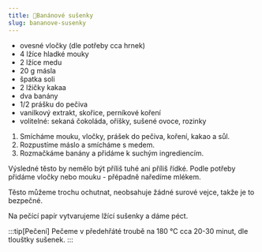 ```yaml
---
title: 🍪Banánové sušenky
slug: bananove-susenky
---
```


- ovesné vločky (dle potřeby cca hrnek)
- 4 lžíce hladké mouky
- 2 lžíce medu
- 20 g másla
- špatka soli
- 2 lžičky kakaa
- dva banány
- 1/2 prášku do pečiva
- vanilkový extrakt, skořice, perníkové koření
- volitelné: sekaná čokoláda, oříšky, sušené ovoce, rozinky

1. Smícháme mouku, vločky, prášek do pečiva, koření, kakao a sůl.
2. Rozpustíme máslo a smícháme s medem.
3. Rozmačkáme banány a přidáme k suchým ingrediencím.

Výsledné těsto by nemělo být příliš tuhé ani příliš řídké. 
Podle potřeby přidáme vločky nebo mouku - přépadně naředíme mlékem.

Těsto můžeme trochu ochutnat, neobsahuje žádné surové vejce, takže je to bezpečné.

Na pečící papír vytvarujeme lžící sušenky a dáme péct.

:::tip[Pečení]
Pečeme v předehřáté troubě na 180 °C cca 20-30 minut, dle tlouštky sušenek.
:::